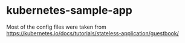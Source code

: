# kubernetes-sample-app
Most of the config files were taken from https://kubernetes.io/docs/tutorials/stateless-application/guestbook/